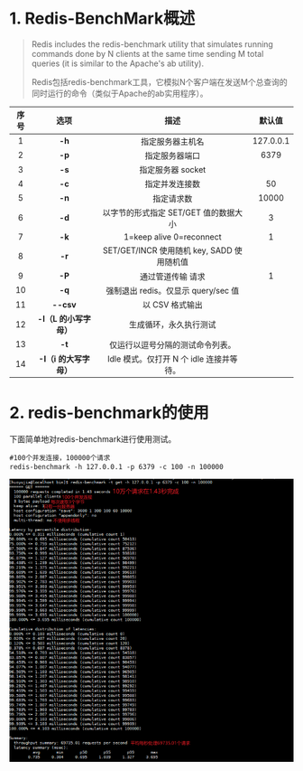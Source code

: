 # 1. Redis-BenchMark概述

> Redis includes the redis-benchmark utility that simulates running commands done by N clients at the same time sending M total queries (it is similar to the Apache's ab utility). 
>
> Redis包括redis-benchmark工具，它模拟N个客户端在发送M个总查询的同时运行的命令（类似于Apache的ab实用程序）。

| 序号 |          选项          |                    描述                    |  默认值   |
| :--: | :--------------------: | :----------------------------------------: | :-------: |
|  1   |         **-h**         |              指定服务器主机名              | 127.0.0.1 |
|  2   |         **-p**         |               指定服务器端口               |   6379    |
|  3   |         **-s**         |             指定服务器 socket              |           |
|  4   |         **-c**         |               指定并发连接数               |    50     |
|  5   |         **-n**         |                 指定请求数                 |   10000   |
|  6   |         **-d**         |   以字节的形式指定 SET/GET 值的数据大小    |     3     |
|  7   |         **-k**         |          1=keep alive 0=reconnect          |     1     |
|  8   |         **-r**         | SET/GET/INCR 使用随机 key, SADD 使用随机值 |           |
|  9   |         **-P**         |         通过管道传输 <numreq> 请求         |     1     |
|  10  |         **-q**         |    强制退出 redis。仅显示 query/sec 值     |           |
|  11  |       **--csv**        |              以 CSV 格式输出               |           |
|  12  | **-l（L 的小写字母）** |           生成循环，永久执行测试           |           |
|  13  |         **-t**         |      仅运行以逗号分隔的测试命令列表。      |           |
|  14  | **-I（i 的大写字母）** |  Idle 模式。仅打开 N 个 idle 连接并等待。  |           |

# 2. redis-benchmark的使用

下面简单地对redis-benchmark进行使用测试。

```shell
#100个并发连接，100000个请求
redis-benchmark -h 127.0.0.1 -p 6379 -c 100 -n 100000
```

![image-20211004133115752](imgs/image-20211004133115752.png)

